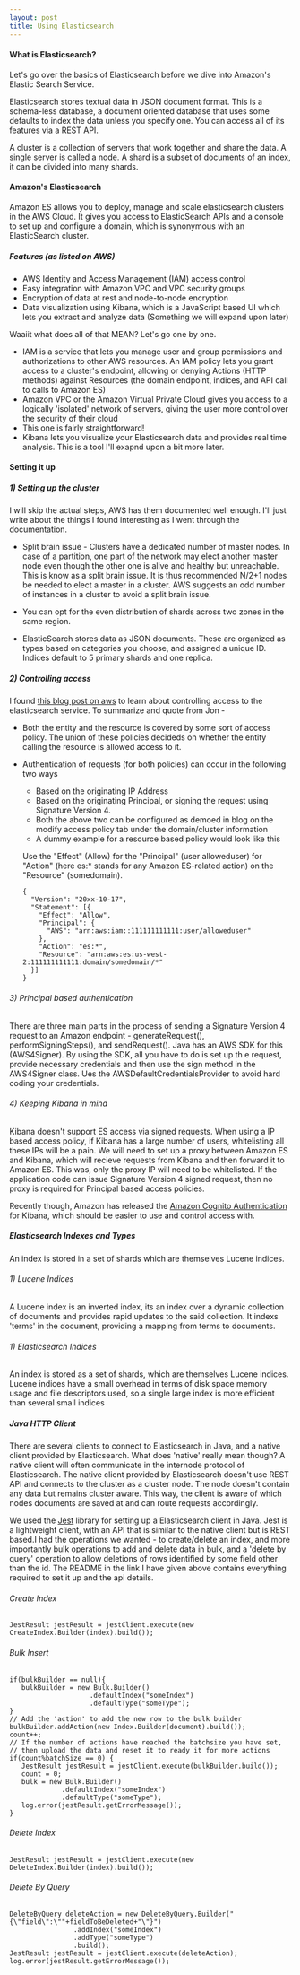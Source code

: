 ```yaml
---
layout: post
title: Using Elasticsearch 
---
```


#### What is Elasticsearch?

Let's go over the basics of Elasticsearch before we dive into Amazon's Elastic Search Service. 

Elasticsearch stores textual data in JSON document format. This is a schema-less database, a document oriented database
that uses some defaults to index the data unless you specify one. You can access all of its features via a REST API.

A cluster is a collection of servers that work together and share the data. A single server is called a node.
A shard is a subset of documents of an index, it can be divided into many shards. 

#### Amazon's Elasticsearch

Amazon ES allows you to deploy, manage and scale elasticsearch clusters in the AWS Cloud. It gives you access to ElasticSearch APIs and a console to set up and configure a domain, which is synonymous with an ElasticSearch cluster.

##### Features (as listed on AWS) 
* AWS Identity and Access Management (IAM) access control
* Easy integration with Amazon VPC and VPC security groups
* Encryption of data at rest and node-to-node encryption
* Data visualization using Kibana, which is a JavaScript based UI which lets you extract and analyze data (Something we will expand upon later) 

Waaiit what does all of that MEAN?
Let's go one by one. 

* IAM is a service that lets you manage user and group permissions and authorizations to other AWS resources. An IAM policy lets you grant access to a cluster's endpoint, allowing or denying Actions (HTTP methods) against Resources (the domain endpoint, indices, and API call to
calls to Amazon ES)  
* Amazon VPC or the Amazon Virtual Private Cloud gives you access to a logically 'isolated' network of servers, giving the user more control over the security of their cloud  
* This one is fairly straightforward!
* Kibana lets you visualize your Elasticsearch data and provides real time analysis. This is a tool I'll exapnd upon a bit more later.


#### Setting it up

##### 1) Setting up the cluster
I will skip the actual steps, AWS has them documented well enough. I'll just write about the things I found interesting as I went through the documentation.

* Split brain issue - Clusters have a dedicated number of master nodes. In case of a partition, one part of the network may elect another master node even though the other one is alive and healthy but unreachable. This is know as a split brain issue.
It is thus recommended N/2+1 nodes be needed to elect a master in a cluster. AWS suggests an odd number of instances in a cluster to avoid a split brain issue.

* You can opt for the even distribution of shards across two zones in the same region.

* ElasticSearch stores data as JSON documents. These are organized as types based on categories you choose, and assigned a unique ID. Indices default to 5 primary shards and one replica.

##### 2) Controlling access
I found [this blog post on aws](https://aws.amazon.com/blogs/security/how-to-control-access-to-your-amazon-elasticsearch-service-domain/)
to learn about controlling access to the elasticsearch service. To summarize and quote from Jon -

* Both the entity and the resource is covered by some sort of access policy. The union of these policies decideds on whether the entity calling the resource is allowed access to it.
* Authentication of requests (for both policies) can occur in the following two ways
    * Based on the originating IP Address
    * Based on the originating Principal, or signing the request using Signature Version 4.
    * Both the above two can be configured as demoed in blog on the modify access policy tab under the domain/cluster information
    * A dummy example for a resource based policy would look like this  
    
     Use the "Effect" (Allow) for the "Principal" (user alloweduser) for "Action" (here es:* stands for any Amazon ES-related action) on the "Resource" (somedomain).
    ```
    {
      "Version": "20xx-10-17",
      "Statement": [{
        "Effect": "Allow", 
        "Principal": {
          "AWS": "arn:aws:iam::111111111111:user/alloweduser"
        },      
        "Action": "es:*", 
        "Resource": "arn:aws:es:us-west-2:111111111111:domain/somedomain/*" 
      }] 
    }
###### 3) Principal based authentication 
There are three main parts in the process of sending a Signature Version 4 request to an Amazon endpoint - generateRequest(), performSigningSteps(), and sendRequest().
Java has an AWS SDK for this (AWS4Signer). By using the SDK, all you have to do is set up th e request, provide necessary credentials and then use the sign method in the AWS4Signer class. Ues the AWSDefaultCredentialsProvider to avoid hard coding your credentials.

###### 4) Keeping Kibana in mind
Kibana doesn't support ES access via signed requests. 
When using a IP based access policy, if Kibana has a large number of users, whitelisting all these IPs will be a pain. 
We will need to set up a proxy between Amazon ES and Kibana, which will recieve requests from Kibana and then forward it to Amazon ES. This was, only the proxy IP will need to be whitelisted.
If the application code can issue Signature Version 4 signed request, then no proxy is required for Principal based access policies.

Recently though, Amazon has released the [Amazon Cognito Authentication](https://docs.aws.amazon.com/elasticsearch-service/latest/developerguide/es-cognito-auth.html) for Kibana, which should be easier to use and control access with.

##### Elasticsearch Indexes and Types

An index is stored in a set of shards which are themselves Lucene indices. 

###### 1) Lucene Indices
A Lucene index is an inverted index, its an index over a dynamic collection of documents and provides rapid updates to the said collection.
It indexs 'terms' in the document, providing a mapping from terms to documents.

###### 1) Elasticsearch Indices
An index is stored as a set of shards, which are themselves Lucene indices. Lucene indices have a small overhead in terms of disk space
memory usage and file descriptors used, so a single large index is more efficient than several small indices


##### Java HTTP Client

There are several clients to connect to Elasticsearch in Java, and a native client provided by Elasticsearch. What does 'native' really mean though? 
A native client will often communicate in the internode protocol of Elasticsearch. The native client provided by Elasticsearch doesn't use REST API and connects to the cluster as a cluster node. The node doesn't contain any data
but remains cluster aware. This way, the client is aware of which nodes documents are saved at and can route requests accordingly.



We used the [Jest](https://github.com/searchbox-io/Jest/tree/master/jest#comparison-to-native-api) library for setting up a Elasticsearch client in Java.
Jest is a lightweight client, with an API that is similar to the native client but is REST based.I had the operations we wanted - to create/delete an index, and more importantly
bulk operations to add and delete data in bulk, and a 'delete by query' operation to allow deletions of rows identified by some field other than the id. The README in the link
I have given above contains everything required to set it up and the api details.

###### Create Index
`JestResult jestResult = jestClient.execute(new CreateIndex.Builder(index).build());`

###### Bulk Insert 
```
if(bulkBuilder == null){
   bulkBuilder = new Bulk.Builder()
                    .defaultIndex("someIndex")
                    .defaultType("someType");
}
// Add the 'action' to add the new row to the bulk builder
bulkBuilder.addAction(new Index.Builder(document).build());
count++;
// If the number of actions have reached the batchsize you have set,
// then upload the data and reset it to ready it for more actions
if(count%batchSize == 0) {
   JestResult jestResult = jestClient.execute(bulkBuilder.build());
   count = 0;
   bulk = new Bulk.Builder()
             .defaultIndex("someIndex")
             .defaultType("someType");
   log.error(jestResult.getErrorMessage());
}
```

###### Delete Index
`JestResult jestResult = jestClient.execute(new DeleteIndex.Builder(index).build());`

###### Delete By Query
```
DeleteByQuery deleteAction = new DeleteByQuery.Builder("{\"field\":\""+fieldToBeDeleted+"\"}")
                .addIndex("someIndex")
                .addType("someType")
                .build();
JestResult jestResult = jestClient.execute(deleteAction);
log.error(jestResult.getErrorMessage());
```



